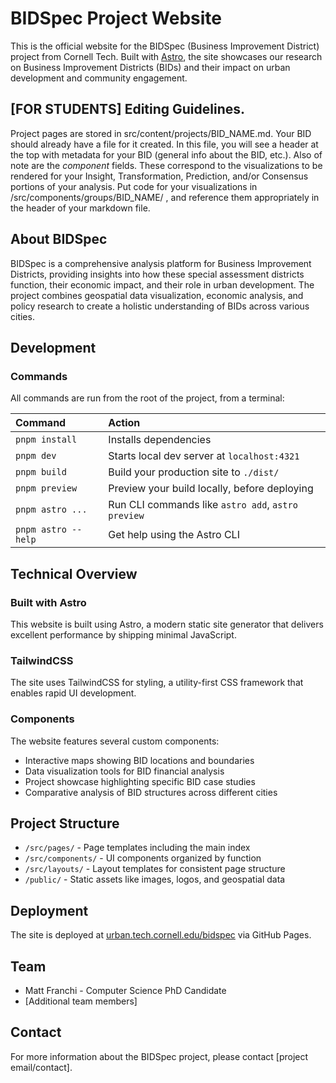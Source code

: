 # BIDSpec Project Website

This is the official website for the BIDSpec (Business Improvement District) project from Cornell Tech. Built with [Astro](https://astro.build/), the site showcases our research on Business Improvement Districts (BIDs) and their impact on urban development and community engagement.

## [FOR STUDENTS] Editing Guidelines. 

Project pages are stored in src/content/projects/BID_NAME.md. Your BID should already have a file for it created. In this file, you will see a header at the top with metadata for your BID (general info about the BID, etc.). Also of note are the *component* fields. These correspond to the visualizations to be rendered for your Insight, Transformation, Prediction, and/or Consensus portions of your analysis. Put code for your visualizations in /src/components/groups/BID_NAME/ , and reference them appropriately in the header of your markdown file. 


## About BIDSpec

BIDSpec is a comprehensive analysis platform for Business Improvement Districts, providing insights into how these special assessment districts function, their economic impact, and their role in urban development. The project combines geospatial data visualization, economic analysis, and policy research to create a holistic understanding of BIDs across various cities.

## Development

### Commands

All commands are run from the root of the project, from a terminal:

| Command               | Action                                             |
| :-------------------- | :------------------------------------------------- |
| `pnpm install`        | Installs dependencies                              |
| `pnpm dev`            | Starts local dev server at `localhost:4321`        |
| `pnpm build`          | Build your production site to `./dist/`            |
| `pnpm preview`        | Preview your build locally, before deploying       |
| `pnpm astro ...`      | Run CLI commands like `astro add`, `astro preview` |
| `pnpm astro --help`   | Get help using the Astro CLI                       |

## Technical Overview

### Built with Astro

This website is built using Astro, a modern static site generator that delivers excellent performance by shipping minimal JavaScript.

### TailwindCSS

The site uses TailwindCSS for styling, a utility-first CSS framework that enables rapid UI development.

### Components

The website features several custom components:
- Interactive maps showing BID locations and boundaries
- Data visualization tools for BID financial analysis
- Project showcase highlighting specific BID case studies
- Comparative analysis of BID structures across different cities

## Project Structure

- `/src/pages/` - Page templates including the main index
- `/src/components/` - UI components organized by function
- `/src/layouts/` - Layout templates for consistent page structure
- `/public/` - Static assets like images, logos, and geospatial data

## Deployment

The site is deployed at [urban.tech.cornell.edu/bidspec](https://urban.tech.cornell.edu/bidspec) via GitHub Pages.

## Team

- Matt Franchi - Computer Science PhD Candidate
- [Additional team members]

## Contact

For more information about the BIDSpec project, please contact [project email/contact].
